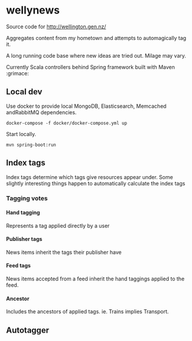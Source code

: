 # wellynews

Source code for http://wellington.gen.nz/

Aggregates content from my hometown and attempts to automagically tag it.

A long running code base where new ideas are tried out. Milage may vary.

Currently Scala controllers behind Spring framework built with Maven :grimace:


## Local dev

Use docker to provide local MongoDB, Elasticsearch, Memcached andRabbitMQ dependencies.

```
docker-compose -f docker/docker-compose.yml up
```

Start locally.
```
mvn spring-boot:run
```


## Index tags

Index tags determine which tags give resources appear under.
Some slightly interesting things happen to automatically calculate the index tags

### Tagging votes

#### Hand tagging

Represents a tag applied directly by a user

#### Publisher tags

News items inherit the tags their publisher have

#### Feed tags

News items accepted from a feed inherit the hand taggings applied to the feed.

#### Ancestor

Includes the ancestors of applied tags.
ie. Trains implies Transport.


## Autotagger

